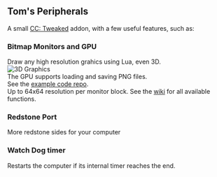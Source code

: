 ## Tom's Peripherals

A small [CC: Tweaked](https://www.curseforge.com/minecraft/mc-mods/cc-tweaked) addon, with a few useful features, such as:

### Bitmap Monitors and GPU
Draw any high resolution grahics using Lua, even 3D.  
![3D Graphics](https://cdn.modrinth.com/data/ljgxd2P8/images/6cf78be4375066c2de3442f6288544bb90146d24.gif)  
The GPU supports loading and saving PNG files.  
See the [example code repo](https://github.com/tom5454/Toms-Peripherals/tree/main/examples).  
Up to 64x64 resolution per monitor block.
See the [wiki](https://github.com/tom5454/Toms-Peripherals/wiki) for all available functions.

### Redstone Port
More redstone sides for your computer

### Watch Dog timer
Restarts the computer if its internal timer reaches the end.
